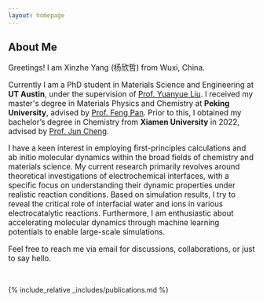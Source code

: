 ```yaml
---
layout: homepage
---
```


## About Me

<p style="font-size:110%;">Greetings! I am Xinzhe Yang (杨欣哲) from Wuxi, China.</p>

<p style="font-size:110%;">Currently I am a PhD student in Materials Science and Engineering at <strong>UT Austin</strong>, under the supervision of <a href="http://sites.utexas.edu/yuanyue-liu">Prof. Yuanyue Liu</a>. I received my master's degree in Materials Physics and Chemistry at <strong>Peking University</strong>, advised by <a href="http://en.pkusam.cn/">Prof. Feng Pan</a>. Prior to this, I obtained my bachelor’s degree in Chemistry from <strong>Xiamen University</strong> in 2022, advised by <a href="https://www.cheng-group.net/en">Prof. Jun Cheng</a>.</p>

<p style="font-size:110%;">I have a keen interest in employing first-principles calculations and ab initio molecular dynamics within the broad fields of chemistry and materials science. My current research primarily revolves around theoretical investigations of electrochemical interfaces, with a specific focus on understanding their dynamic properties under realistic reaction conditions. Based on simulation results, I try to reveal the critical role of interfacial water and ions in various electrocatalytic reactions. Furthermore, I am enthusiastic about accelerating molecular dynamics through machine learning potentials to enable large-scale simulations.</p>

<p style="font-size:110%;">Feel free to reach me via email for discussions, collaborations, or just to say hello.</p>

<p><br></p>

{% include_relative _includes/publications.md %}
